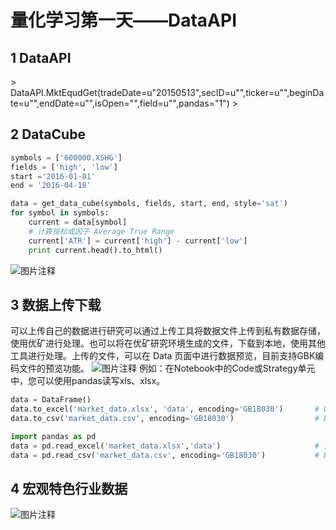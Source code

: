 # 量化学习第一天——DataAPI

## 1 DataAPI ##
&gt; DataAPI.MktEqudGet(tradeDate=u"20150513",secID=u"",ticker=u"",beginDate=u"",endDate=u"",isOpen="",field=u"",pandas="1")
&gt; 
## 2 DataCube ##

```python
symbols = ['600000.XSHG']
fields = ['high', 'low']
start ='2016-01-01'
end = '2016-04-18'

data = get_data_cube(symbols, fields, start, end, style='sat')
for symbol in symbols:
    current = data[symbol]        
    # 计算指标或因子 Average True Range
    current['ATR'] = current['high'] - current['low']
    print current.head().to_html()
```
![![图片注释](http://storage-uqer.datayes.com/56e90e0f228e5b8886e50b37/095c50c4-a439-11e7-9497-0242ac140002)](http://storage-uqer.datayes.com/56e90e0f228e5b8886e50b37/095c50c4-a439-11e7-9497-0242ac140002)

## 3 数据上传下载
可以上传自己的数据进行研究可以通过上传工具将数据文件上传到私有数据存储，使用优矿进行处理。也可以将在优矿研究环境生成的文件，下载到本地，使用其他工具进行处理。上传的文件，可以在 Data 页面中进行数据预览，目前支持GBK编码文件的预览功能。
![图片注释](http://storage-uqer.datayes.com/56e90e0f228e5b8886e50b37/76f37aea-a439-11e7-9497-0242ac140002)
例如：在Notebook中的Code或Strategy单元中，您可以使用pandas读写xls、xlsx。

```python
data = DataFrame()
data.to_excel('market_data.xlsx', 'data', encoding='GB18030')       # DataFrame数据写入excel文件
data.to_csv('market_data.csv', encoding='GB18030')                  # DataFrame数据写入csv文件

import pandas as pd
data = pd.read_excel('market_data.xlsx','data')                     # 读取excel文件为DataFrame数据结构
data = pd.read_csv('market_data.csv', encoding='GB18030')           # DataFrame数据写入csv文件
```
## 4 宏观特色行业数据 ##
![图片注释](http://storage-uqer.datayes.com/56e90e0f228e5b8886e50b37/a8b1c23a-a439-11e7-95fa-0242ac140002)

